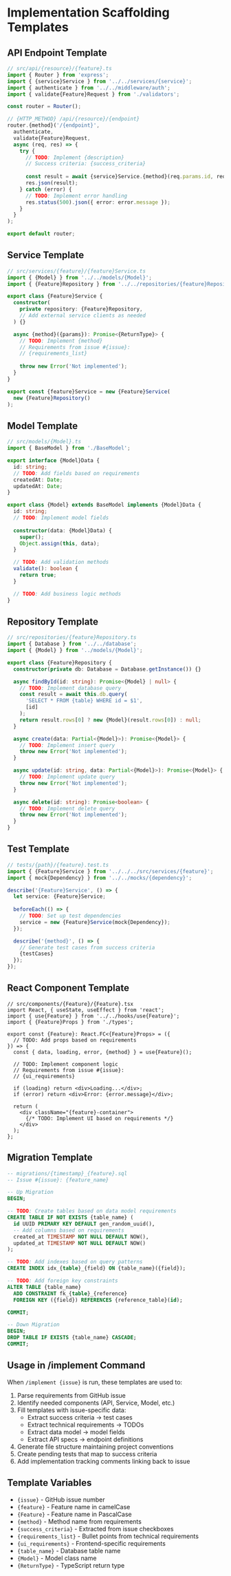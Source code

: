 # Implementation Scaffolding Templates

## API Endpoint Template
```typescript
// src/api/{resource}/{feature}.ts
import { Router } from 'express';
import { {service}Service } from '../../services/{service}';
import { authenticate } from '../../middleware/auth';
import { validate{Feature}Request } from './validators';

const router = Router();

// {HTTP_METHOD} /api/{resource}/{endpoint}
router.{method}('/{endpoint}', 
  authenticate,
  validate{Feature}Request,
  async (req, res) => {
    try {
      // TODO: Implement {description}
      // Success criteria: {success_criteria}
      
      const result = await {service}Service.{method}(req.params.id, req.body);
      res.json(result);
    } catch (error) {
      // TODO: Implement error handling
      res.status(500).json({ error: error.message });
    }
  }
);

export default router;
```

## Service Template
```typescript
// src/services/{feature}/{feature}Service.ts
import { {Model} } from '../../models/{Model}';
import { {Feature}Repository } from '../../repositories/{feature}Repository';

export class {Feature}Service {
  constructor(
    private repository: {Feature}Repository,
    // Add external service clients as needed
  ) {}

  async {method}({params}): Promise<{ReturnType}> {
    // TODO: Implement {method}
    // Requirements from issue #{issue}:
    // {requirements_list}
    
    throw new Error('Not implemented');
  }
}

export const {feature}Service = new {Feature}Service(
  new {Feature}Repository()
);
```

## Model Template
```typescript
// src/models/{Model}.ts
import { BaseModel } from './BaseModel';

export interface {Model}Data {
  id: string;
  // TODO: Add fields based on requirements
  createdAt: Date;
  updatedAt: Date;
}

export class {Model} extends BaseModel implements {Model}Data {
  id: string;
  // TODO: Implement model fields
  
  constructor(data: {Model}Data) {
    super();
    Object.assign(this, data);
  }

  // TODO: Add validation methods
  validate(): boolean {
    return true;
  }

  // TODO: Add business logic methods
}
```

## Repository Template
```typescript
// src/repositories/{feature}Repository.ts
import { Database } from '../../database';
import { {Model} } from '../models/{Model}';

export class {Feature}Repository {
  constructor(private db: Database = Database.getInstance()) {}

  async findById(id: string): Promise<{Model} | null> {
    // TODO: Implement database query
    const result = await this.db.query(
      'SELECT * FROM {table} WHERE id = $1',
      [id]
    );
    return result.rows[0] ? new {Model}(result.rows[0]) : null;
  }

  async create(data: Partial<{Model}>): Promise<{Model}> {
    // TODO: Implement insert query
    throw new Error('Not implemented');
  }

  async update(id: string, data: Partial<{Model}>): Promise<{Model}> {
    // TODO: Implement update query
    throw new Error('Not implemented');
  }

  async delete(id: string): Promise<boolean> {
    // TODO: Implement delete query
    throw new Error('Not implemented');
  }
}
```

## Test Template
```typescript
// tests/{path}/{feature}.test.ts
import { {Feature}Service } from '../../../src/services/{feature}';
import { mock{Dependency} } from '../../mocks/{dependency}';

describe('{Feature}Service', () => {
  let service: {Feature}Service;
  
  beforeEach(() => {
    // TODO: Set up test dependencies
    service = new {Feature}Service(mock{Dependency});
  });

  describe('{method}', () => {
    // Generate test cases from success criteria
    {testCases}
  });
});
```

## React Component Template
```tsx
// src/components/{Feature}/{Feature}.tsx
import React, { useState, useEffect } from 'react';
import { use{Feature} } from '../../hooks/use{Feature}';
import { {Feature}Props } from './types';

export const {Feature}: React.FC<{Feature}Props> = ({ 
  // TODO: Add props based on requirements
}) => {
  const { data, loading, error, {method} } = use{Feature}();
  
  // TODO: Implement component logic
  // Requirements from issue #{issue}:
  // {ui_requirements}

  if (loading) return <div>Loading...</div>;
  if (error) return <div>Error: {error.message}</div>;

  return (
    <div className="{feature}-container">
      {/* TODO: Implement UI based on requirements */}
    </div>
  );
};
```

## Migration Template
```sql
-- migrations/{timestamp}_{feature}.sql
-- Issue #{issue}: {feature_name}

-- Up Migration
BEGIN;

-- TODO: Create tables based on data model requirements
CREATE TABLE IF NOT EXISTS {table_name} (
  id UUID PRIMARY KEY DEFAULT gen_random_uuid(),
  -- Add columns based on requirements
  created_at TIMESTAMP NOT NULL DEFAULT NOW(),
  updated_at TIMESTAMP NOT NULL DEFAULT NOW()
);

-- TODO: Add indexes based on query patterns
CREATE INDEX idx_{table}_{field} ON {table_name}({field});

-- TODO: Add foreign key constraints
ALTER TABLE {table_name} 
  ADD CONSTRAINT fk_{table}_{reference}
  FOREIGN KEY ({field}) REFERENCES {reference_table}(id);

COMMIT;

-- Down Migration
BEGIN;
DROP TABLE IF EXISTS {table_name} CASCADE;
COMMIT;
```

## Usage in /implement Command

When `/implement {issue}` is run, these templates are used to:

1. Parse requirements from GitHub issue
2. Identify needed components (API, Service, Model, etc.)
3. Fill templates with issue-specific data:
   - Extract success criteria → test cases
   - Extract technical requirements → TODOs
   - Extract data model → model fields
   - Extract API specs → endpoint definitions
4. Generate file structure maintaining project conventions
5. Create pending tests that map to success criteria
6. Add implementation tracking comments linking back to issue

## Template Variables
- `{issue}` - GitHub issue number
- `{feature}` - Feature name in camelCase
- `{Feature}` - Feature name in PascalCase  
- `{method}` - Method name from requirements
- `{success_criteria}` - Extracted from issue checkboxes
- `{requirements_list}` - Bullet points from technical requirements
- `{ui_requirements}` - Frontend-specific requirements
- `{table_name}` - Database table name
- `{Model}` - Model class name
- `{ReturnType}` - TypeScript return type